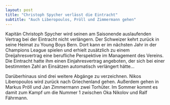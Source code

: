 ```yaml
---
layout: post
title: "Christoph Spycher verlässt die Eintracht"
subtitle: "Auch Liberopoulos, Pröll und Zimmermann gehen"
---
```


Kapitän Christoph Spycher wird seinen am Saisonende auslaufenden Vertrag bei der Eintracht nicht verlängern. Der Schweizer kehrt zurück in seine Heimat zu Young Boys Bern. Dort kann er im nächsten Jahr in der Champions League spielen und erhielt zusätzlich zu einem Dreijahresvertrag eine berufliche Perspektive im Management des Vereins. Die Eintracht hatte ihm einen Einjahresvertrag angeboten, der sich bei einer bestimmten Zahl an Einsätzen automatisch verlängert hätte...

Darüberhinaus sind drei weitere Abgänge zu verzeichnen. Nikos Liberopoulos wird zurück nach Griechenland gehen. Außerdem gehen in Markus Pröll und Jan Zimmermann zwei Torhüter. Im Sommer kommt es damit zum Kampf um die Nummer 1 zwischen Oka Nikolov und Ralf Fährmann.
